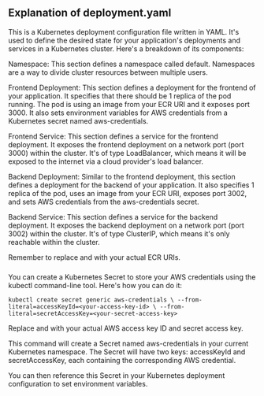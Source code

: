 ## Explanation of deployment.yaml

This is a Kubernetes deployment configuration file written in YAML. It's used to define the desired state for your application's deployments and services in a Kubernetes cluster. Here's a breakdown of its components:

Namespace: This section defines a namespace called default. Namespaces are a way to divide cluster resources between multiple users.

Frontend Deployment: This section defines a deployment for the frontend of your application. It specifies that there should be 1 replica of the pod running. The pod is using an image from your ECR URI and it exposes port 3000. It also sets environment variables for AWS credentials from a Kubernetes secret named aws-credentials.

Frontend Service: This section defines a service for the frontend deployment. It exposes the frontend deployment on a network port (port 3000) within the cluster. It's of type LoadBalancer, which means it will be exposed to the internet via a cloud provider's load balancer.

Backend Deployment: Similar to the frontend deployment, this section defines a deployment for the backend of your application. It also specifies 1 replica of the pod, uses an image from your ECR URI, exposes port 3002, and sets AWS credentials from the aws-credentials secret.

Backend Service: This section defines a service for the backend deployment. It exposes the backend deployment on a network port (port 3002) within the cluster. It's of type ClusterIP, which means it's only reachable within the cluster.

Remember to replace <your-ecr-uri-for-frontend> and <your-ecr-uri-for-backend> with your actual ECR URIs.

###

You can create a Kubernetes Secret to store your AWS credentials using the kubectl command-line tool. Here's how you can do it:

`kubectl create secret generic aws-credentials \
--from-literal=accessKeyId=<your-access-key-id> \
--from-literal=secretAccessKey=<your-secret-access-key>
`

Replace <your-access-key-id> and <your-secret-access-key> with your actual AWS access key ID and secret access key.

This command will create a Secret named aws-credentials in your current Kubernetes namespace. The Secret will have two keys: accessKeyId and secretAccessKey, each containing the corresponding AWS credential.

You can then reference this Secret in your Kubernetes deployment configuration to set environment variables.
